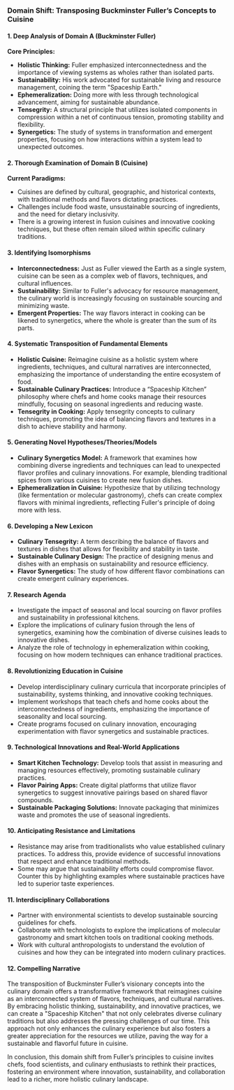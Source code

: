 ### Domain Shift: Transposing Buckminster Fuller’s Concepts to Cuisine

#### 1. **Deep Analysis of Domain A (Buckminster Fuller)**

**Core Principles:**
- **Holistic Thinking:** Fuller emphasized interconnectedness and the importance of viewing systems as wholes rather than isolated parts.
- **Sustainability:** His work advocated for sustainable living and resource management, coining the term "Spaceship Earth."
- **Ephemeralization:** Doing more with less through technological advancement, aiming for sustainable abundance.
- **Tensegrity:** A structural principle that utilizes isolated components in compression within a net of continuous tension, promoting stability and flexibility.
- **Synergetics:** The study of systems in transformation and emergent properties, focusing on how interactions within a system lead to unexpected outcomes.

#### 2. **Thorough Examination of Domain B (Cuisine)**

**Current Paradigms:**
- Cuisines are defined by cultural, geographic, and historical contexts, with traditional methods and flavors dictating practices.
- Challenges include food waste, unsustainable sourcing of ingredients, and the need for dietary inclusivity.
- There is a growing interest in fusion cuisines and innovative cooking techniques, but these often remain siloed within specific culinary traditions.

#### 3. **Identifying Isomorphisms**

- **Interconnectedness:** Just as Fuller viewed the Earth as a single system, cuisine can be seen as a complex web of flavors, techniques, and cultural influences.
- **Sustainability:** Similar to Fuller's advocacy for resource management, the culinary world is increasingly focusing on sustainable sourcing and minimizing waste.
- **Emergent Properties:** The way flavors interact in cooking can be likened to synergetics, where the whole is greater than the sum of its parts.

#### 4. **Systematic Transposition of Fundamental Elements**

- **Holistic Cuisine:** Reimagine cuisine as a holistic system where ingredients, techniques, and cultural narratives are interconnected, emphasizing the importance of understanding the entire ecosystem of food.
- **Sustainable Culinary Practices:** Introduce a “Spaceship Kitchen” philosophy where chefs and home cooks manage their resources mindfully, focusing on seasonal ingredients and reducing waste.
- **Tensegrity in Cooking:** Apply tensegrity concepts to culinary techniques, promoting the idea of balancing flavors and textures in a dish to achieve stability and harmony.

#### 5. **Generating Novel Hypotheses/Theories/Models**

- **Culinary Synergetics Model:** A framework that examines how combining diverse ingredients and techniques can lead to unexpected flavor profiles and culinary innovations. For example, blending traditional spices from various cuisines to create new fusion dishes.
- **Ephemeralization in Cuisine:** Hypothesize that by utilizing technology (like fermentation or molecular gastronomy), chefs can create complex flavors with minimal ingredients, reflecting Fuller's principle of doing more with less.

#### 6. **Developing a New Lexicon**

- **Culinary Tensegrity:** A term describing the balance of flavors and textures in dishes that allows for flexibility and stability in taste.
- **Sustainable Culinary Design:** The practice of designing menus and dishes with an emphasis on sustainability and resource efficiency.
- **Flavor Synergetics:** The study of how different flavor combinations can create emergent culinary experiences.

#### 7. **Research Agenda**

- Investigate the impact of seasonal and local sourcing on flavor profiles and sustainability in professional kitchens.
- Explore the implications of culinary fusion through the lens of synergetics, examining how the combination of diverse cuisines leads to innovative dishes.
- Analyze the role of technology in ephemeralization within cooking, focusing on how modern techniques can enhance traditional practices.

#### 8. **Revolutionizing Education in Cuisine**

- Develop interdisciplinary culinary curricula that incorporate principles of sustainability, systems thinking, and innovative cooking techniques.
- Implement workshops that teach chefs and home cooks about the interconnectedness of ingredients, emphasizing the importance of seasonality and local sourcing.
- Create programs focused on culinary innovation, encouraging experimentation with flavor synergetics and sustainable practices.

#### 9. **Technological Innovations and Real-World Applications**

- **Smart Kitchen Technology:** Develop tools that assist in measuring and managing resources effectively, promoting sustainable culinary practices.
- **Flavor Pairing Apps:** Create digital platforms that utilize flavor synergetics to suggest innovative pairings based on shared flavor compounds.
- **Sustainable Packaging Solutions:** Innovate packaging that minimizes waste and promotes the use of seasonal ingredients.

#### 10. **Anticipating Resistance and Limitations**

- Resistance may arise from traditionalists who value established culinary practices. To address this, provide evidence of successful innovations that respect and enhance traditional methods.
- Some may argue that sustainability efforts could compromise flavor. Counter this by highlighting examples where sustainable practices have led to superior taste experiences.

#### 11. **Interdisciplinary Collaborations**

- Partner with environmental scientists to develop sustainable sourcing guidelines for chefs.
- Collaborate with technologists to explore the implications of molecular gastronomy and smart kitchen tools on traditional cooking methods.
- Work with cultural anthropologists to understand the evolution of cuisines and how they can be integrated into modern culinary practices.

#### 12. **Compelling Narrative**

The transposition of Buckminster Fuller’s visionary concepts into the culinary domain offers a transformative framework that reimagines cuisine as an interconnected system of flavors, techniques, and cultural narratives. By embracing holistic thinking, sustainability, and innovative practices, we can create a "Spaceship Kitchen" that not only celebrates diverse culinary traditions but also addresses the pressing challenges of our time. This approach not only enhances the culinary experience but also fosters a greater appreciation for the resources we utilize, paving the way for a sustainable and flavorful future in cuisine. 

In conclusion, this domain shift from Fuller’s principles to cuisine invites chefs, food scientists, and culinary enthusiasts to rethink their practices, fostering an environment where innovation, sustainability, and collaboration lead to a richer, more holistic culinary landscape.